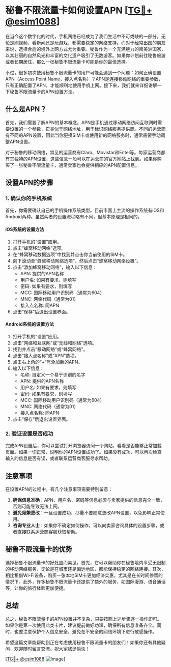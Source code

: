 # 秘鲁不限流量卡如何设置APN [[TG💪+ @esim1088](https://t.me/s/esim1088)]

在当今这个数字化的时代，手机网络已经成为了我们生活中不可或缺的一部分。无论是刷视频、看新闻还是玩游戏，都需要稳定的网络支持。而对于经常出国的朋友来说，选择合适的境外上网方式尤为重要。秘鲁作为一个充满魅力的南美洲国家，以其壮丽的自然风光和丰富的文化遗产吸引了无数游客。如果你计划前往秘鲁旅游或者长期居住，那么一张秘鲁不限流量卡可能是你的最佳选择。

不过，很多初次使用秘鲁不限流量卡的用户可能会遇到一个问题：如何正确设置APN（Access Point Name，接入点名称）？APN是连接移动网络的重要参数，只有正确配置了APN，才能顺利地使用手机上网。接下来，我们就来详细讲解一下秘鲁不限流量卡的APN设置方法。

## 什么是APN？

首先，我们需要了解APN的基本概念。APN是手机通过移动网络访问互联网时需要设置的一个参数，它类似于网络地址，用于标识网络服务提供商。不同的运营商有不同的APN设置，因此当你更换SIM卡或使用新的网络服务时，通常需要手动调整APN设置。

对于秘鲁的移动网络，常见的运营商有Claro、Movistar和Entel等。每家运营商都有其独特的APN设置，这些信息一般可以在运营商的官方网站上找到。如果你购买了一张秘鲁不限流量卡，通常卖家也会提供相应的APN配置信息。

## 设置APN的步骤

### 1. 确认你的手机系统

首先，你需要确认自己的手机操作系统类型。目前市面上主流的操作系统有iOS和Android两种。虽然两者的设置流程略有不同，但基本原理是相同的。

#### iOS系统的设置方法

1. 打开手机的“设置”应用。
2. 点击“蜂窝移动网络”选项。
3. 在“蜂窝移动数据选项”中找到并点击你当前使用的SIM卡。
4. 向下滚动至“蜂窝移动网络选项”，然后点击“蜂窝移动网络设置”。
5. 点击“添加蜂窝移动网络”，输入以下信息：
   - APN: 提供的APN名称
   - 用户名: 如果有要求，则填写
   - 密码: 如果有要求，则填写
   - MCC: 国际移动用户识别码（通常为604）
   - MNC: 网络代码（通常为01）
   - 接入点名称: 同APN
6. 点击“保存”后退出设置界面。

#### Android系统的设置方法

1. 打开手机的“设置”应用。
2. 点击“网络和互联网”或“无线和网络”选项。
3. 找到并点击“移动网络”或“蜂窝网络”。
4. 点击“接入点名称”或“APN”选项。
5. 点击右上角的“+”号添加新的APN。
6. 输入以下信息：
   - 名称: 自定义一个易于识别的名字
   - APN: 提供的APN名称
   - 用户名: 如果有要求，则填写
   - 密码: 如果有要求，则填写
   - MCC: 国际移动用户识别码（通常为604）
   - MNC: 网络代码（通常为01）
   - 接入点名称: 同APN
7. 点击“保存”后退出设置界面。

### 2. 验证设置是否成功

完成APN设置后，你可以尝试打开浏览器访问一个网站，看看是否能够正常加载页面。如果一切正常，说明你的APN设置成功了。如果没有成功，可以再次检查输入的信息是否有误，或者联系运营商客服寻求帮助。

## 注意事项

在设置APN的过程中，有几个注意事项需要特别留意：

1. **确保信息准确**：APN、用户名、密码等信息必须与卖家提供的信息完全一致，否则可能导致无法上网。
2. **避免频繁更改**：一旦设置成功，尽量不要随意更改APN设置，以免影响正常使用。
3. **咨询专业人士**：如果你不确定如何操作，可以向卖家咨询具体的设置步骤，或者直接联系运营商客服获取帮助。

## 秘鲁不限流量卡的优势

选择秘鲁不限流量卡的好处显而易见。首先，它可以帮助你在秘鲁境内享受无限制的移动网络服务，无论是在城市还是偏远地区，都能保持稳定的网络连接。其次，相比租借Wi-Fi设备，购买一张本地SIM卡更加经济实惠，尤其是在长时间停留的情况下。此外，许多秘鲁不限流量卡还提供了额外的服务，如国际漫游、语音通话等，让你的旅行体验更加便捷。

## 总结

总之，秘鲁不限流量卡的APN设置并不复杂，只要按照上述步骤逐一操作即可。如果你是第一次使用此类卡片，建议提前做好功课，确保所有信息准备齐全。同时，也要注意保护个人信息安全，避免在不安全的网络环境下进行敏感操作。

希望这篇文章能帮助到正在考虑使用秘鲁不限流量卡的朋友们！如果你还有其他疑问，欢迎随时留言交流。祝大家旅途愉快！

[[TG💪+ @esim1088](https://t.me/s/esim1088) ![Image](https://i.postimg.cc/4NQfJmqS/Snipaste-2025-05-13-00-14-12.png)]